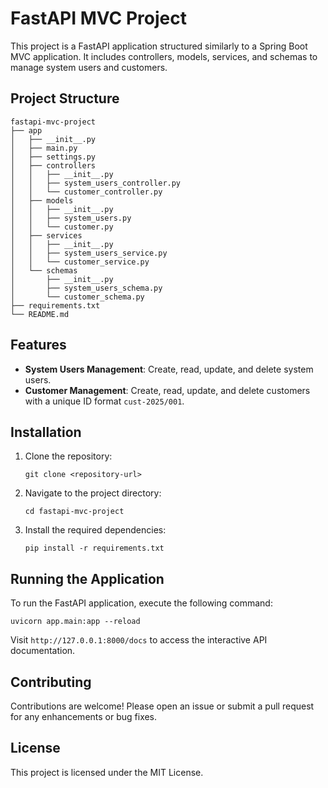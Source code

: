 # FastAPI MVC Project

This project is a FastAPI application structured similarly to a Spring Boot MVC application. It includes controllers, models, services, and schemas to manage system users and customers.

## Project Structure

```
fastapi-mvc-project
├── app
│   ├── __init__.py
│   ├── main.py
│   ├── settings.py
│   ├── controllers
│   │   ├── __init__.py
│   │   ├── system_users_controller.py
│   │   └── customer_controller.py
│   ├── models
│   │   ├── __init__.py
│   │   ├── system_users.py
│   │   └── customer.py
│   ├── services
│   │   ├── __init__.py
│   │   ├── system_users_service.py
│   │   └── customer_service.py
│   └── schemas
│       ├── __init__.py
│       ├── system_users_schema.py
│       └── customer_schema.py
├── requirements.txt
└── README.md
```

## Features

- **System Users Management**: Create, read, update, and delete system users.
- **Customer Management**: Create, read, update, and delete customers with a unique ID format `cust-2025/001`.

## Installation

1. Clone the repository:
   ```
   git clone <repository-url>
   ```
2. Navigate to the project directory:
   ```
   cd fastapi-mvc-project
   ```
3. Install the required dependencies:
   ```
   pip install -r requirements.txt
   ```

## Running the Application

To run the FastAPI application, execute the following command:
```
uvicorn app.main:app --reload
```

Visit `http://127.0.0.1:8000/docs` to access the interactive API documentation.

## Contributing

Contributions are welcome! Please open an issue or submit a pull request for any enhancements or bug fixes.

## License

This project is licensed under the MIT License.